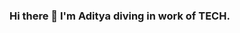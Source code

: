 ### Hi there 👋 I'm Aditya diving in work of TECH.

<!--
**adi-tya178/adi-tya178** is a ✨ _special_ ✨ repository because its `README.md` (this file) appears on your GitHub profile.

Here are some ideas to get you started:

- 🔭 I’m currently working on ...DSA
- 🌱 I’m currently learning ...React and JS
- 👯 I’m looking to collaborate on ...Tech videos
- 🤔 I’m looking for help with ...
- 💬 Ask me about ...Problem solving
- 📫 How to reach me: ...LinkedIn(https://www.linkedin.com/in/aditya-harsh-972320207/)
- 😄 Pronouns: ...
- ⚡ Fun fact: ...There s NO Fun
-->
